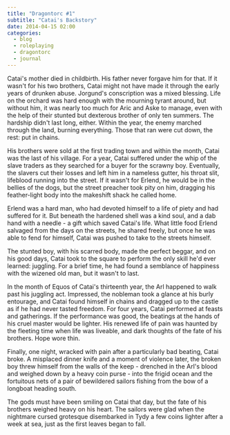 ```yaml
---
title: "Dragontorc #1"
subtitle: "Catai's Backstory"
date: 2014-04-15 02:00
categories:
  - blog
  - roleplaying
  - dragontorc
  - journal
---
```

Catai's mother died in childbirth. His father never forgave him for that. If it wasn't for his two brothers, Catai might not have made it through the early years of drunken abuse. Jorgund's conscription was a mixed blessing. Life on the orchard was hard enough with the mourning tyrant around, but without him, it was nearly too much for Aric and Aske to manage, even with the help of their stunted but dexterous brother of only ten summers. The hardship didn't last long, either. Within the year, the enemy marched through the land, burning everything. Those that ran were cut down, the rest: put in chains.

His brothers were sold at the first trading town and within the month, Catai was the last of his village. For a year, Catai suffered under the whip of the slave traders as they searched for a buyer for the scrawny boy. Eventually, the slavers cut their losses and left him in a nameless gutter, his throat slit, lifeblood running into the street. If it wasn't for Erlend, he would be in the bellies of the dogs, but the street preacher took pity on him, dragging his feather-light body into the makeshift shack he called home.

Erlend was a hard man, who had devoted himself to a life of piety and had suffered for it. But beneath the hardened shell was a kind soul, and a dab hand with a needle - a gift which saved Catai's life. What little food Erlend salvaged from the days on the streets, he shared freely, but once he was able to fend for himself, Catai was pushed to take to the streets himself.

The stunted boy, with his scarred body, made the perfect beggar, and on his good days, Catai took to the square to perform the only skill he'd ever learned: juggling. For a brief time, he had found a semblance of happiness with the wizened old man, but it wasn't to last.

In the month of Equos of Catai's thirteenth year, the Arl happened to walk past his juggling act. Impressed, the nobleman took a glance at his burly entourage, and Catai found himself in chains and dragged up to the castle as if he had never tasted freedom. For four years, Catai performed at feasts and gatherings. If the performance was good, the beatings at the hands of his cruel master would be lighter. His renewed life of pain was haunted by the fleeting time when life was liveable, and dark thoughts of the fate of his brothers. Hope wore thin.

Finally, one night, wracked with pain after a particularly bad beating, Catai broke. A misplaced dinner knife and a moment of violence later, the broken boy threw himself from the walls of the keep - drenched in the Arl's blood and weighed down by a heavy coin purse - into the frigid ocean and the fortuitous nets of a pair of bewildered sailors fishing from the bow of a longboat heading south.

The gods must have been smiling on Catai that day, but the fate of his brothers weighed heavy on his heart. The sailors were glad when the nightmare cursed grotesque disembarked in Tydy a few coins lighter after a week at sea, just as the first leaves began to fall.
